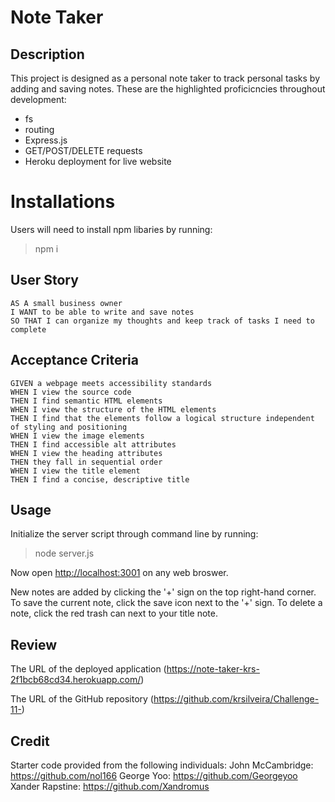 # Note Taker

## Description
This project is designed as a personal note taker to track personal tasks by adding and saving notes. These are the highlighted proficicncies throughout development:
* fs
* routing
* Express.js
* GET/POST/DELETE requests
* Heroku deployment for live website


# Installations
Users will need to install npm libaries by running: 
> npm i

## User Story
```
AS A small business owner
I WANT to be able to write and save notes
SO THAT I can organize my thoughts and keep track of tasks I need to complete
```

## Acceptance Criteria
```
GIVEN a webpage meets accessibility standards
WHEN I view the source code
THEN I find semantic HTML elements
WHEN I view the structure of the HTML elements
THEN I find that the elements follow a logical structure independent of styling and positioning
WHEN I view the image elements
THEN I find accessible alt attributes
WHEN I view the heading attributes
THEN they fall in sequential order
WHEN I view the title element
THEN I find a concise, descriptive title
```

## Usage
Initialize the server script through command line by running:
>node server.js

Now open <http://localhost:3001> on any web broswer.

New notes are added by clicking the '+' sign on the top right-hand corner. To save the current note, click the save icon next to the '+' sign. To delete a note, click the red trash can next to your title note.


## Review
The URL of the deployed application (https://note-taker-krs-2f1bcb68cd34.herokuapp.com/)

The URL of the GitHub repository (https://github.com/krsilveira/Challenge-11-)

## Credit

Starter code provided from the following individuals:
John McCambridge: https://github.com/nol166
George Yoo: https://github.com/Georgeyoo
Xander Rapstine: https://github.com/Xandromus
